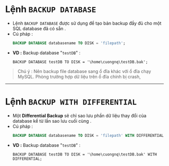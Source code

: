 # Lệnh `BACKUP DATABASE`
- Lệnh `BACKUP DATABASE` được sử dụng để tạo bản backup đầy đủ cho một SQL database đã có sẵn .
- Cú pháp :
    ```sql
    BACKUP DATABASE databasename TO DISK = 'filepath';
    ```
- **VD :** Backup database "`testDB`" :
    ```
    BACKUP DATABASE testDB TO DISK = '\home\cuongnq\testDB.bak';
    ```
> Chú ý : Nên backup file database sang ổ đĩa khác với ổ đĩa chạy MySQL. Phòng trường hợp dữ liệu trên ổ đĩa chính bị crash, 
--------
# Lệnh `BACKUP WITH DIFFERENTIAL`
- Một **Differential Backup** sẽ chỉ sao lưu phần dữ liệu thay đổi của database kể từ lần sao lưu cuối cùng .
- Cú pháp :
    ```sql
    BACKUP DATABASE databasename TO DISK = 'filepath' WITH DIFFERENTIAL;
    ```
- **VD :** Backup database "`testDB`" :
    ```
    BACKUP DATABASE testDB TO DISK = '\home\cuongnq\testDB.bak' WITH DIFFERENTIAL;
    ```